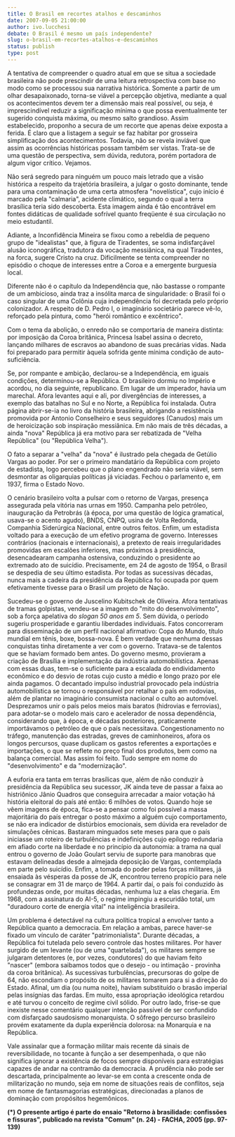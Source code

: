 ```yaml
---
title: O Brasil em recortes atalhos e descaminhos 
date: 2007-09-05 21:00:00
author: ivo.lucchesi
debate: O Brasil é mesmo um país independente?
slug: o-brasil-em-recortes-atalhos-e-descaminhos
status: publish 
type: post
---
```


A tentativa de compreender o quadro atual em que se situa a sociedade brasileira não pode prescindir de uma leitura retrospectiva com base no modo como se processou sua narrativa histórica. Somente a partir de um olhar desapaixonado, torna-se viável a percepção objetiva, mediante a qual os acontecimentos devem ter a dimensão mais real possível, ou seja, é imprescindível reduzir a significação mínima o que possa eventualmente ter sugerido conquista máxima, ou mesmo salto grandioso. Assim estabelecido, proponho a secura de um recorte que apenas deixe exposta a ferida. É claro que a listagem a seguir se faz habitar por grosseira simplificação dos acontecimentos. Todavia, não se revela inviável que assim as ocorrências históricas possam também ser vistas. Trata-se de uma questão de perspectiva, sem dúvida, redutora, porém portadora de algum vigor crítico. Vejamos.


Não será segredo para ninguém um pouco mais letrado que a visão histórica a respeito da trajetória brasileira, a julgar o gosto dominante, tende para uma contaminação de uma certa atmosfera "novelística", cujo início é marcado pela "calmaria", acidente climático, segundo o qual a terra brasílica teria sido descoberta. Esta imagem ainda é tão encontrável em fontes didáticas de qualidade sofrível quanto freqüente é sua circulação no meio estudantil. 


Adiante, a Inconfidência Mineira se fixou como a rebeldia de pequeno grupo de "idealistas" que, à figura de Tiradentes, se soma indisfarçável alusão iconográfica, tradutora da vocação messiânica, na qual Tiradentes, na forca, sugere Cristo na cruz. Dificilmente se tenta compreender no episódio o choque de interesses entre a Coroa e a emergente burguesia local. 


Diferente não é o capítulo da Independência que, não bastasse o rompante de um ambicioso, ainda traz a insólita marca de singularidade: o Brasil foi o caso singular de uma Colônia cuja independência foi decretada pelo próprio colonizador. A respeito de D. Pedro I, o imaginário societário parece vê-lo, reforçado pela pintura, como "herói romântico e excêntrico". 


Com o tema da abolição, o enredo não se comportaria de maneira distinta: por imposição da Coroa britânica, Princesa Isabel assina o decreto, lançando milhares de escravos ao abandono de suas precárias vidas. Nada foi preparado para permitir àquela sofrida gente mínima condição de auto-suficiência. 


Se, por rompante e ambição, declarou-se a Independência, em iguais condições, determinou-se a República. O brasileiro dormiu no Império e acordou, no dia seguinte, republicano. Em lugar de um imperador, havia um marechal. Afora levantes aqui e ali, por divergências de interesses, a exemplo das batalhas no Sul e no Norte, a República foi instalada. Outra página abrir-se-ia no livro da história brasileira, abrigando a resistência promovida por Antonio Conselheiro e seus seguidores (Canudos) mais um de heroicização sob inspiração messiânica. Em não mais de três décadas, a ainda "nova" República já era motivo para ser rebatizada de "Velha República" (ou "República Velha").


O fato a separar a "velha" da "nova" é ilustrado pela chegada de Getúlio Vargas ao poder. Por ser o primeiro mandatário da República com projeto de estadista, logo percebeu que o plano engendrado não seria viável, sem desmontar as oligarquias políticas já viciadas. Fechou o parlamento e, em 1937, firma o Estado Novo.


O cenário brasileiro volta a pulsar com o retorno de Vargas, presença assegurada pela vitória nas urnas em 1950. Campanha pelo petróleo, inauguração da Petrobrás (à época, por uma questão de lógica gramatical, usava-se o acento agudo), BNDS, CNPQ, usina de Volta Redonda, Companhia Siderúrgica Nacional, entre outros feitos. Enfim, um estadista voltado para a execução de um efetivo programa de governo. Interesses contrários (nacionais e internacionais), a pretexto de reais irregularidades promovidas em escalões inferiores, mas próximos à presidência, desencadearam campanha ostensiva, conduzindo o presidente ao extremado ato de suicídio. Precisamente, em 24 de agosto de 1954, o Brasil se despedia de seu último estadista. Por todas as sucessivas décadas, nunca mais a cadeira da presidência da República foi ocupada por quem efetivamente tivesse para o Brasil um projeto de Nação. 


Sucedeu-se o governo de Juscelino Kubitschek de Oliveira. Afora tentativas de tramas golpistas, vendeu-se a imagem do "mito do desenvolvimento", sob a força apelativa do *slogan* *50 anos em 5*. Sem dúvida, o período sugeriu prosperidade e garantiu liberdades individuais. Fatos concorreram para disseminação de um perfil nacional afirmativo: Copa do Mundo, título mundial em tênis, boxe, bossa-nova. É bem verdade que nenhuma dessas conquistas tinha diretamente a ver com o governo. Tratava-se de talentos que se haviam formado bem antes. Do governo mesmo, provieram a criação de Brasília e implementação da indústria automobilística. Apenas com essas duas, tem-se o suficiente para a escalada do endividamento econômico e do desvio de rotas cujo custo a médio e longo prazo por ele ainda pagamos. O decantado impulso industrial provocado pela indústria automobilística se tornou o responsável por retalhar o país em rodovias, além de plantar no imaginário consumista nacional o culto ao automóvel. Desprezamos unir o país pelos meios mais baratos (hidrovias e ferrovias), para adotar-se o modelo mais caro e acelerador de nossa dependência, considerando que, à época, e décadas posteriores, praticamente importávamos o petróleo de que o país necessitava. Congestionamento no tráfego, manutenção das estradas, greves de caminhoneiros, afora os longos percursos, quase duplicam os gastos referentes a exportações e importações, o que se reflete no preço final dos produtos, bem como na balança comercial. Mas assim foi feito. Tudo sempre em nome do "desenvolvimento" e da "modernização".


A euforia era tanta em terras brasílicas que, além de não conduzir à presidência da República seu sucessor, JK ainda teve de passar a faixa ao histriônico Jânio Quadros que conseguira arrecadar a maior votação há história eleitoral do país até então: 6 milhões de votos. Quando hoje se vêem imagens de época, fica-se a pensar como foi possível a massa majoritária do país entregar o posto máximo a alguém cujo comportamento, se não era indicador de distúrbios emocionais, sem dúvida era revelador de simulações cênicas. Bastaram minguados sete meses para que o país iniciasse um roteiro de turbulências e indefinições cujo epílogo redundaria em afiado corte na liberdade e no princípio da autonomia: a trama na qual entrou o governo de João Goulart serviu de suporte para manobras que estavam delineadas desde a almejada deposição de Vargas, contemplada em parte pelo suicídio. Enfim, a tomada do poder pelas forças militares, já ensaiada às vésperas da posse de JK, encontrou terreno propício para nele se consagrar em 31 de março de 1964. A partir daí, o país foi conduzido às profundezas onde, por muitas décadas, nenhuma luz a elas chegaria. Em 1968, com a assinatura do AI-5, o regime impingiu a escuridão total, um "duradouro corte de energia vital" na inteligência brasileira. 


Um problema é detectável na cultura política tropical a envolver tanto a República quanto a democracia. Em relação a ambas, parece haver-se fixado um vínculo de caráter "patrimonialista". Durante décadas, a República foi tutelada pelo severo controle das hostes militares. Por haver surgido de um levante (ou de uma "quartelada"), os militares sempre se julgaram detentores (e, por vezes, condutores) do que haviam feito "nascer" (embora saibamos todos que o desejo - ou intimação - provinha da coroa britânica). As sucessivas turbulências, precursoras do golpe de 64, não escondiam o propósito de os militares tomarem para si a direção do Estado. Afinal, um dia (ou numa noite), haviam substituído o brasão imperial pelas insígnias das fardas. Em muito, essa apropriação ideológica retardou e até turvou o conceito de regime civil sólido. Por outro lado, frise-se que inexiste nesse comentário qualquer intenção passível de ser confundido com disfarçado saudosismo monarquista. O sôfrego percurso brasileiro provém exatamente da dupla experiência dolorosa: na Monarquia e na República.


Vale assinalar que a formação militar mais recente dá sinais de reversibilidade, no tocante à função a ser desempenhada, o que não significa ignorar a existência de focos sempre disponíveis para estratégias capazes de andar na contramão da democracia. A prudência não pode ser descartada, principalmente ao levar-se em conta a crescente onda de militarização no mundo, seja em nome de situações reais de conflitos, seja em nome de fantasmagorias estratégicas, direcionadas a planos de dominação com propósitos hegemônicos.


**(\*) O presente artigo é parte do ensaio "Retorno à brasilidade: confissões e fissuras", publicado na revista "Comum" (n. 24) - FACHA, 2005 (pp. 97-139)**


